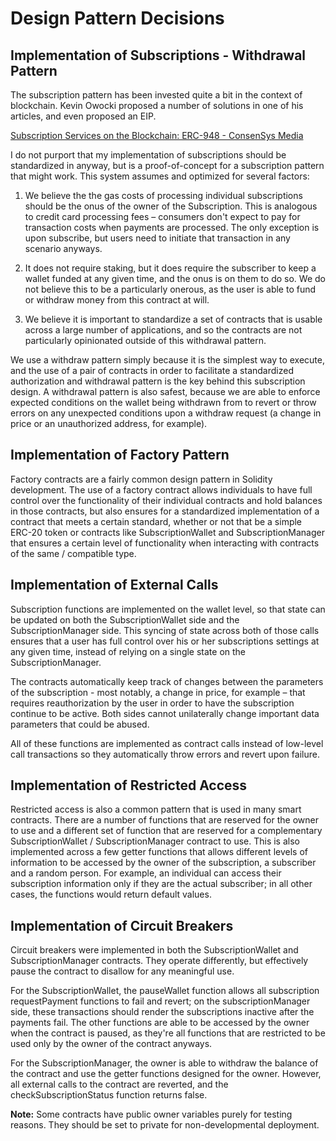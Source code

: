 # Design Pattern Decisions

## Implementation of Subscriptions - Withdrawal Pattern

The subscription pattern has been invested quite a bit in the context of blockchain. Kevin Owocki proposed a number of solutions in one of his articles, and even proposed an EIP.

[Subscription Services on the Blockchain: ERC-948 - ConsenSys Media](https://media.consensys.net/subscription-services-on-the-blockchain-erc-948-6ef64b083a36)

I do not purport that my implementation of subscriptions should be standardized in anyway, but is a proof-of-concept for a subscription pattern that might work. This system assumes and optimized for several factors:

1) We believe the the gas costs of processing individual subscriptions should be the onus of the owner of the Subscription. This is analogous to credit card processing fees – consumers don't expect to pay for transaction costs when payments are processed. The only exception is upon subscribe, but users need to initiate that transaction in any scenario anyways. 

2) It does not require staking, but it does require the subscriber to keep a wallet funded at any given time, and the onus is on them to do so. We do not believe this to be a particularly onerous, as the user is able to fund or withdraw money from this contract at will.

3) We believe it is important to standardize a set of contracts that is usable across a large number of applications, and so the contracts are not particularly opinionated outside of this withdrawal pattern.

We use a withdraw pattern simply because it is the simplest way to execute, and the use of a pair of contracts in order to facilitate a standardized authorization and withdrawal pattern is the key behind this subscription design. A withdrawal pattern is also safest, because we are able to enforce expected conditions on the wallet being withdrawn from to revert or throw errors on any unexpected conditions upon a withdraw request (a change in price or an unauthorized address, for example).

## Implementation of Factory Pattern

Factory contracts are a fairly common design pattern in Solidity development. The use of a factory contract allows individuals to have full control over the functionality of their individual contracts and hold balances in those contracts, but also ensures for a standardized implementation of a contract that meets a certain standard, whether or not that be a simple ERC-20 token or contracts like SubscriptionWallet and SubscriptionManager that ensures a certain level of functionality when interacting with contracts of the same / compatible type.

## **Implementation of External Calls**

Subscription functions are implemented on the wallet level, so that state can be updated on both the SubscriptionWallet side and the SubscriptionManager side. This syncing of state across both of those calls ensures that a user has full control over his or her subscriptions settings at any given time, instead of relying on a single state on the SubscriptionManager.

The contracts automatically keep track of changes between the parameters of the subscription - most notably, a change in price, for example – that requires reauthorization by the user in order to have the subscription continue to be active. Both sides cannot unilaterally change important data parameters that could be abused.

All of these functions are implemented as contract calls instead of low-level call transactions so they automatically throw errors and revert upon failure.

## Implementation of Restricted Access

Restricted access is also a common pattern that is used in many smart contracts. There are a number of functions that are reserved for the owner to use and a different set of function that are reserved for a complementary SubscriptionWallet / SubscriptionManager contract to use. This is also implemented across a few getter functions that allows different levels of information to be accessed by the owner of the subscription, a subscriber and a random person. For example, an individual can access their subscription information only if they are the actual subscriber; in all other cases, the functions would return default values.

## Implementation of Circuit Breakers

Circuit breakers were implemented in both the SubscriptionWallet and SubscriptionManager contracts. They operate differently, but effectively pause the contract to disallow for any meaningful use.

For the SubscriptionWallet, the pauseWallet function allows all subscription requestPayment functions to fail and revert; on the subscriptionManager side, these transactions should render the subscriptions inactive after the payments fail. The other functions are able to be accessed by the owner when the contract is paused, as they're all functions that are restricted to be used only by the owner of the contract anyways.

For the SubscriptionManager, the owner is able to withdraw the balance of the contract and use the getter functions designed for the owner. However, all external calls to the contract are reverted, and the checkSubscriptionStatus function returns false.

**Note:** Some contracts have public owner variables purely for testing reasons. They should be set to private for non-developmental deployment.
